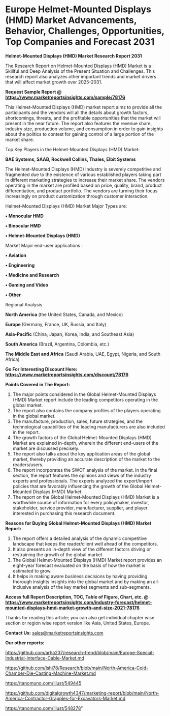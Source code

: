 # Europe Helmet-Mounted Displays (HMD) Market Advancements, Behavior, Challenges, Opportunities, Top Companies and Forecast 2031

<strong>Helmet-Mounted Displays (HMD) Market Research Report 2031</strong>

The Research Report on Helmet-Mounted Displays (HMD) Market is a Skillful and Deep Analysis of the Present Situation and Challenges. This research report also analyzes other important trends and market drivers that will affect market growth over 2025-2031.

<strong>Request Sample Report @ <a href=https://www.marketreportsinsights.com/sample/78176>https://www.marketreportsinsights.com/sample/78176</a></strong>

This Helmet-Mounted Displays (HMD) market report aims to provide all the participants and the vendors will all the details about growth factors, shortcomings, threats, and the profitable opportunities that the market will present in the near future. The report also features the revenue share, industry size, production volume, and consumption in order to gain insights about the politics to contest for gaining control of a large portion of the market share.

Top Key Players in the Helmet-Mounted Displays (HMD) Market:

<strong>BAE Systems, SAAB, Rockwell Collins, Thales, Elbit Systems</strong>

The Helmet-Mounted Displays (HMD) Industry is severely competitive and fragmented due to the existence of various established players taking part in different marketing strategies to increase their market share. The vendors operating in the market are profiled based on price, quality, brand, product differentiation, and product portfolio. The vendors are turning their focus increasingly on product customization through customer interaction.

Helmet-Mounted Displays (HMD) Market Major Types are:

<strong>• Monocular HMD

• Binocular HMD

• Helmet-Mounted Displays (HMD)</strong>

Market Major end-user applications :

<strong>• Aviation

• Engineering

• Medicine and Research

• Gaming and Video

• Other</strong>

Regional Analysis

</u><strong><b>North America</b></strong> (the United States, Canada, and Mexico)

<strong><b>Europe </b></strong>(Germany, France, UK, Russia, and Italy)

<strong><b>Asia-Pacific</b></strong> (China, Japan, Korea, India, and Southeast Asia)

<strong><b>South America</b></strong> (Brazil, Argentina, Colombia, etc.)

<strong><b>The Middle East and Africa</b></strong> (Saudi Arabia, UAE, Egypt, Nigeria, and South Africa)

<strong>Go For Interesting Discount Here: <a href=https://www.marketreportsinsights.com/discount/78176>https://www.marketreportsinsights.com/discount/78176</a></strong>

<strong>Points Covered in The Report:</strong>
<ol>
  <li>The major points considered in the Global Helmet-Mounted Displays (HMD) Market report include the leading competitors operating in the global market.</li>
  <li>The report also contains the company profiles of the players operating in the global market.</li>
  <li>The manufacture, production, sales, future strategies, and the technological capabilities of the leading manufacturers are also included in the report.</li>
  <li>The growth factors of the Global Helmet-Mounted Displays (HMD) Market are explained in-depth, wherein the different end-users of the market are discussed precisely.</li>
  <li>The report also talks about the key application areas of the global market, thereby providing an accurate description of the market to the readers/users.</li>
  <li>The report incorporates the SWOT analysis of the market. In the final section, the report features the opinions and views of the industry experts and professionals. The experts analyzed the export/import policies that are favorably influencing the growth of the Global Helmet-Mounted Displays (HMD) Market.</li>
  <li>The report on the Global Helmet-Mounted Displays (HMD) Market is a worthwhile source of information for every policymaker, investor, stakeholder, service provider, manufacturer, supplier, and player interested in purchasing this research document.</li>
</ol>
<strong>Reasons for Buying Global Helmet-Mounted Displays (HMD) Market Report:</strong>

<ol>
  <li>The report offers a detailed analysis of the dynamic competitive landscape that keeps the reader/client well ahead of the competitors.</li>
  <li>It also presents an in-depth view of the different factors driving or restraining the growth of the global market.</li>
  <li>The Global Helmet-Mounted Displays (HMD) Market report provides an eight-year forecast evaluated on the basis of how the market is estimated to grow.</li>
  <li>It helps in making aware business decisions by having providing thorough insights insights into the global market and by making an all-inclusive analysis of the key market segments and sub-segments.</li>
</ol>
<strong>Access full Report Description, TOC, Table of Figure, Chart, etc. @ <a href=https://www.marketreportsinsights.com/industry-forecast/helmet-mounted-displays-hmd-market-growth-and-size-2021-78176>https://www.marketreportsinsights.com/industry-forecast/helmet-mounted-displays-hmd-market-growth-and-size-2021-78176</a></strong>


Thanks for reading this article; you can also get individual chapter wise section or region wise report version like Asia, United States, Europe.

<strong>Contact Us:</strong>
sales@marketreportsinsights.com

<strong>Our other reports:</strong>

<a href=https://github.com/arha237/research-trend/blob/main/Europe-Special-Industrial-Interface-Cable-Market.md>https://github.com/arha237/research-trend/blob/main/Europe-Special-Industrial-Interface-Cable-Market.md</a>

<a href=https://github.com/Ishi78/Research/blob/main/North-America-Cold-Chamber-Die-Casting-Machine-Market.md>https://github.com/Ishi78/Research/blob/main/North-America-Cold-Chamber-Die-Casting-Machine-Market.md</a>

<a href=https://tanomuno.com/illust/549445>https://tanomuno.com/illust/549445</a>

<a href=https://github.com/digitalgrowth4347/marketing-report/blob/main/North-America-Contractor-Grapples-for-Excavators-Market.md>https://github.com/digitalgrowth4347/marketing-report/blob/main/North-America-Contractor-Grapples-for-Excavators-Market.md</a>

<a href=https://tanomuno.com/illust/548278>https://tanomuno.com/illust/548278</a>"
